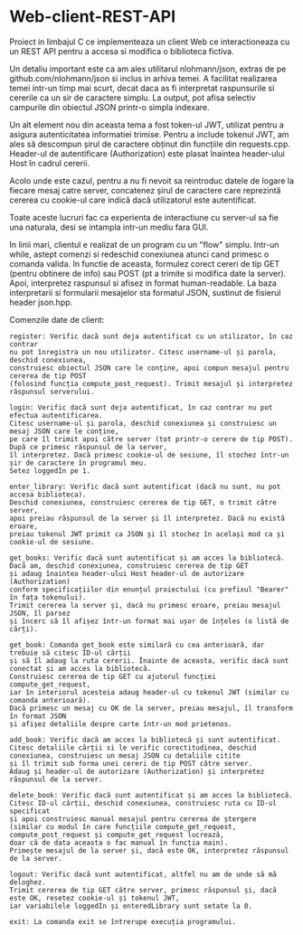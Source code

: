 # Web-client-REST-API
Proiect in limbajul C ce implementeaza un client Web ce interactioneaza cu un REST API pentru a accesa si modifica o biblioteca fictiva.


Un detaliu important este ca am ales utilitarul nlohmann/json, extras de pe
github.com/nlohmann/json si inclus in arhiva temei. A facilitat realizarea 
temei intr-un timp mai scurt, decat daca as fi interpretat raspunsurile si cererile 
ca un sir de caractere simplu. La output, pot afisa selectiv campurile din obiectul
JSON printr-o simpla indexare.

Un alt element nou din aceasta tema a fost token-ul JWT, utilizat pentru a asigura
autenticitatea informatiei trimise.
Pentru a include tokenul JWT, am ales să descompun șirul de caractere obținut din funcțiile
din requests.cpp. Header-ul de autentificare (Authorization) este plasat înaintea header-ului
Host în cadrul cererii. 

Acolo unde este cazul, pentru a nu fi nevoit sa reintroduc datele de logare la fiecare mesaj
catre server, concatenez șirul de caractere care reprezintă cererea cu cookie-ul care indică
dacă utilizatorul este autentificat.

Toate aceste lucruri fac ca experienta de interactiune cu server-ul sa fie una
naturala, desi se intampla intr-un mediu fara GUI.

In linii mari, clientul e realizat de un program cu un "flow" simplu. Intr-un while,
astept comenzi si redeschid conexiunea atunci cand primesc o comanda valida.
In functie de aceasta, formulez corect cereri de tip GET (pentru obtinere de info)
sau POST (pt a trimite si modifica date la server). Apoi, interpretez raspunsul si
afisez in format human-readable. La baza interpretarii si formularii mesajelor sta 
formatul JSON, sustinut de fisierul header json.hpp.

Comenzile date de client:

    register: Verific dacă sunt deja autentificat cu un utilizator, în caz contrar 
    nu pot înregistra un nou utilizator. Citesc username-ul și parola, deschid conexiunea, 
    construiesc obiectul JSON care le conține, apoi compun mesajul pentru cererea de tip POST 
    (folosind funcția compute_post_request). Trimit mesajul și interpretez răspunsul serverului.

    login: Verific dacă sunt deja autentificat, în caz contrar nu pot efectua autentificarea. 
    Citesc username-ul și parola, deschid conexiunea și construiesc un mesaj JSON care le conține, 
    pe care îl trimit apoi către server (tot printr-o cerere de tip POST). După ce primesc răspunsul de la server, 
    îl interpretez. Dacă primesc cookie-ul de sesiune, îl stochez într-un șir de caractere în programul meu. 
    Setez loggedIn pe 1.

    enter_library: Verific dacă sunt autentificat (dacă nu sunt, nu pot accesa biblioteca). 
    Deschid conexiunea, construiesc cererea de tip GET, o trimit către server, 
    apoi preiau răspunsul de la server și îl interpretez. Dacă nu există eroare, 
    preiau tokenul JWT primit ca JSON și îl stochez în același mod ca și cookie-ul de sesiune.

    get_books: Verific dacă sunt autentificat și am acces la bibliotecă. 
    Dacă am, deschid conexiunea, construiesc cererea de tip GET 
    și adaug înaintea header-ului Host header-ul de autorizare (Authorization) 
    conform specificațiilor din enunțul proiectului (cu prefixul "Bearer" în fața tokenului). 
    Trimit cererea la server și, dacă nu primesc eroare, preiau mesajul JSON, îl parsez 
    și încerc să îl afișez într-un format mai ușor de înțeles (o listă de cărți).

    get_book: Comanda get_book este similară cu cea anterioară, dar trebuie să citesc ID-ul cărții 
    și să îl adaug la ruta cererii. Înainte de aceasta, verific dacă sunt conectat și am acces la bibliotecă. 
    Construiesc cererea de tip GET cu ajutorul funcției compute_get_request, 
    iar în interiorul acesteia adaug header-ul cu tokenul JWT (similar cu comanda anterioară). 
    Dacă primesc un mesaj cu OK de la server, preiau mesajul, îl transform în format JSON 
    și afișez detaliile despre carte într-un mod prietenos.

    add_book: Verific dacă am acces la bibliotecă și sunt autentificat. 
    Citesc detaliile cărții si le verific corectitudinea, deschid conexiunea, construiesc un mesaj JSON cu detaliile citite 
    și îl trimit sub forma unei cereri de tip POST către server. 
    Adaug și header-ul de autorizare (Authorization) și interpretez răspunsul de la server.

    delete_book: Verific dacă sunt autentificat și am acces la bibliotecă. 
    Citesc ID-ul cărții, deschid conexiunea, construiesc ruta cu ID-ul specificat 
    și apoi construiesc manual mesajul pentru cererea de ștergere 
    (similar cu modul în care funcțiile compute_get_request, compute_post_request și compute_get_request lucrează, 
    doar că de data aceasta o fac manual în funcția main). 
    Primește mesajul de la server și, dacă este OK, interpretez răspunsul de la server.

    logout: Verific dacă sunt autentificat, altfel nu am de unde să mă deloghez. 
    Trimit cererea de tip GET către server, primesc răspunsul și, dacă este OK, resetez cookie-ul și tokenul JWT, 
    iar variabilele loggedIn și enteredLibrary sunt setate la 0.

    exit: La comanda exit se întrerupe execuția programului.

